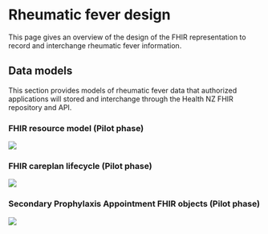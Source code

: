 # Rheumatic fever design
This page gives an overview of the design of the FHIR representation to record and interchange rheumatic fever information.

## Data models

This section provides models of rheumatic fever data that authorized applications will stored and interchange through the Health NZ FHIR repository and API.

### FHIR resource model (Pilot phase)

![](FHIR-resource-careplan-rheumaticfever-pilot.png)

### FHIR careplan lifecycle (Pilot phase)

![](flow-FHIR-rheumaticfever-lifecycle.png)

### Secondary Prophylaxis Appointment FHIR objects (Pilot phase)

![](obj-FHIR-data-rheumaticfever-appointment.png)
